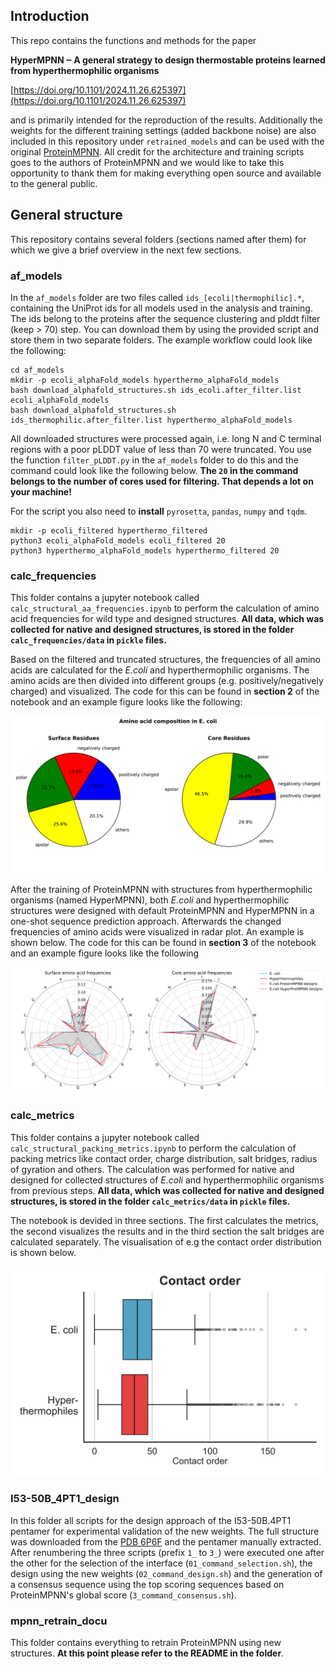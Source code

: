 ## Introduction

This repo contains the functions and methods for the paper 

**HyperMPNN ‒ A general strategy to design thermostable proteins learned from hyperthermophilic organisms**

[https://doi.org/10.1101/2024.11.26.625397](https://doi.org/10.1101/2024.11.26.625397)

and is primarily intended for the reproduction of the results. Additionally the weights for the different training settings (added backbone noise) are also included in this repository under `retrained_models` and can be used with the original [ProteinMPNN](https://doi.org/10.1126/science.add2187). All credit for the architecture and training scripts goes to the authors of ProteinMPNN and we would like to take this opportunity to thank them for making everything open source and available to the general public.

## General structure

This repository contains several folders (sections named after them) for which we give a brief overview in the next few sections. 

### af_models

In the `af_models` folder are two files called `ids_[ecoli|thermophilic].*`, containing the UniProt ids for all models used in the analysis and training. The ids belong to the proteins after the sequence clustering and plddt filter (keep > 70) step. You can download them by using the provided script and store them in two separate folders. The example workflow could look like the following:
```
cd af_models
mkdir -p ecoli_alphaFold_models hyperthermo_alphaFold_models
bash download_alphafold_structures.sh ids_ecoli.after_filter.list ecoli_alphaFold_models
bash download_alphafold_structures.sh ids_thermophilic.after_filter.list hyperthermo_alphaFold_models
```

All downloaded structures were processed again, i.e. long N and C terminal regions with a poor pLDDT value of less than 70 were truncated. You use the function `filter_pLDDT.py` in the `af_models` folder to do this and the command could look like the following below. **The `20` in the command belongs to the number of cores used for filtering. That depends a lot on your machine!** 

For the script you also need to **install** `pyrosetta`, `pandas`, `numpy` and `tqdm`.
```
mkdir -p ecoli_filtered hyperthermo_filtered
python3 ecoli_alphaFold_models ecoli_filtered 20
python3 hyperthermo_alphaFold_models hyperthermo_filtered 20
```

### calc_frequencies

This folder contains a jupyter notebook called `calc_structural_aa_frequencies.ipynb` to perform the calculation of amino acid frequencies for wild type and designed structures. **All data, which was collected for native and designed structures, is stored in the folder `calc_frequencies/data` in `pickle` files.** 

Based on the filtered and truncated structures, the frequencies of all amino acids are calculated for the *E.coli* and hyperthermophilic organisms. The amino acids are then divided into different groups (e.g. positively/negatively charged) and visualized. The code for this can be found in **section 2** of the notebook and an example figure looks like the following:

![Example E.coli](./calc_frequencies/pic/aa_groups_composition_ecoli.svg)

After the training of ProteinMPNN with structures from hyperthermophilic organisms (named HyperMPNN), both *E.coli* and hyperthermophilic structures were designed with default ProteinMPNN and HyperMPNN in a one-shot sequence prediction approach. Afterwards the changed frequencies of amino acids were visualized in radar plot. An example is shown below. The code for this can be found in **section 3** of the notebook and an example figure looks like the following

![Example radar](./calc_frequencies/pic/radar_plot_ecoli_design.svg)


### calc_metrics

This folder contains a jupyter notebook called `calc_structural_packing_metrics.ipynb` to perform the calculation of packing metrics like contact order, charge distribution, salt bridges, radius of gyration and others. The calculation was performed for native and designed for collected structures of *E.coli* and hyperthermophilic organisms from previous steps. **All data, which was collected for native and designed structures, is stored in the folder `calc_metrics/data` in `pickle` files.** 

The notebook is devided in three sections. The first calculates the metrics, the second visualizes the results and in the third section the salt bridges are calculated separately. The visualisation of e.g the contact order distribution is shown below. 

![Example contact order](./calc_metrics/pic/plot_contact_order_only_orga.svg)


### I53-50B_4PT1_design

In this folder all scripts for the design approach of the I53-50B.4PT1 pentamer for experimental validation of the new weights. The full structure was downloaded from the [PDB 6P6F](https://www.rcsb.org/structure/6P6F) and the pentamer manually extracted. After renumbering the three scripts (prefix `1_` to `3_`) were executed one after the other for the selection of the interface (`01_command_selection.sh`), the design using the new weights (`02_command_design.sh`) and the generation of a consensus sequence using the top scoring sequences based on ProteinMPNN's global score (`3_command_consensus.sh`).

### mpnn_retrain_docu

This folder contains everything to retrain ProteinMPNN using new structures. **At this point please refer to the README in the folder**.
